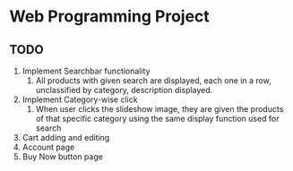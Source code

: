 # Web Programming Project

## TODO

1. Implement Searchbar functionality
    1. All products with given search are displayed, each one in a row, unclassified by category, description displayed.
2. Implement Category-wise click
    1. When user clicks the slideshow image, they are given the products of that specific category using the same display function used for search
3. Cart adding and editing
4. Account page
5. Buy Now button page
